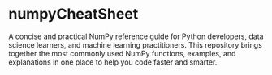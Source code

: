# numpyCheatSheet
A concise and practical NumPy reference guide for Python developers, data science learners, and machine learning practitioners. This repository brings together the most commonly used NumPy functions, examples, and explanations in one place to help you code faster and smarter.
